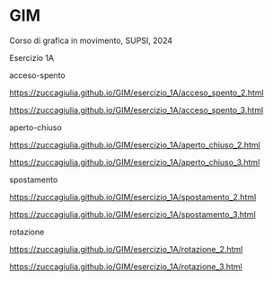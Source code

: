 # GIM
Corso di grafica in movimento, SUPSI, 2024

Esercizio 1A

acceso-spento

https://zuccagiulia.github.io/GIM/esercizio_1A/acceso_spento_2.html

https://zuccagiulia.github.io/GIM/esercizio_1A/acceso_spento_3.html

aperto-chiuso

https://zuccagiulia.github.io/GIM/esercizio_1A/aperto_chiuso_2.html

https://zuccagiulia.github.io/GIM/esercizio_1A/aperto_chiuso_3.html

spostamento

https://zuccagiulia.github.io/GIM/esercizio_1A/spostamento_2.html

https://zuccagiulia.github.io/GIM/esercizio_1A/spostamento_3.html

rotazione

https://zuccagiulia.github.io/GIM/esercizio_1A/rotazione_2.html

https://zuccagiulia.github.io/GIM/esercizio_1A/rotazione_3.html
